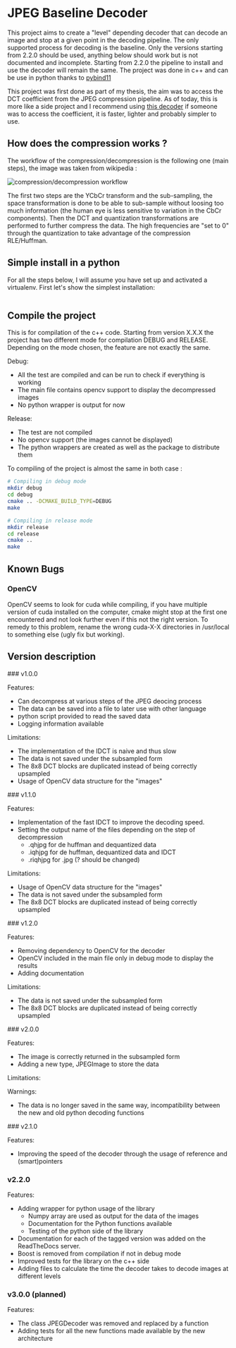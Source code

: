# JPEG Baseline Decoder

This project aims to create a "level" depending decoder that can decode an image and stop at a given point in the decoding pipeline.
The only supported process for decoding is the baseline. Only the versions starting from 2.2.0 should be used, anything below should work but is not documented and incomplete. Starting from 2.2.0 the pipeline to install and use the decoder will remain the same. The project was done in c++ and can be use in python thanks to [pybind11](https://github.com/pybind/pybind11)

This project was first done as part of my thesis, the aim was to access the DCT coefficient from the JPEG compression pipeline. As of today, this is more like a side project and I recommend using [this decoder](https://github.com/uber-research/jpeg2dct) if someone was to access the coefficient, it is faster, lighter and probably simpler to use.

## How does the compression works ?

The workflow of the compression/decompression is the following one (main steps), the image was taken from wikipedia :

![compression/decompression workflow](https://raw.githubusercontent.com/D3lt4lph4/jpeg_encoder_decoder/master/images/compression_JPEG.png?token=AXSrihw6StMXldgUNoZ5d55DTkqKOXrGks5bdYj-wA%3D%3D "JPEG workflow")

The first two steps are the YCbCr transform and the sub-sampling, the space transformation is done to be able to sub-sample without loosing too much information (the human eye is less sensitive to variation in the CbCr components). Then the DCT and quantization transformations are performed to further compress the data. The high frequencies are "set to 0" through the quantization to take advantage of the compression RLE/Huffman.

## Simple install in a python

For all the steps below, I will assume you have set up and activated a virtualenv. First let's show the simplest installation:

```bash

```

## Compile the project

This is for compilation of the c++ code. Starting from version X.X.X the project has two different mode for compilation DEBUG and RELEASE. Depending on the mode chosen, the feature are not exactly the same.

Debug:

- All the test are compiled and can be run to check if everything is working
- The main file contains opencv support to display the decompressed images
- No python wrapper is output for now

Release:

- The test are not compiled
- No opencv support (the images cannot be displayed)
- The python wrappers are created as well as the package to distribute them

To compiling of the project is almost the same in both case :

```bash
# Compiling in debug mode
mkdir debug
cd debug
cmake .. -DCMAKE_BUILD_TYPE=DEBUG
make

# Compiling in release mode
mkdir release
cd release
cmake ..
make
```

## Known Bugs

### OpenCV

OpenCV seems to look for cuda while compiling, if you have multiple version of cuda installed on the computer, cmake might stop at the first one encountered and not look further even if this not the right version. To remedy to this problem, rename the wrong cuda-X-X directories in /usr/local to something else (ugly fix but working).

## Version description

### v1.0.0

Features:

- Can decompress at various steps of the JPEG deocing process
- The data can be saved into a file to later use with other language
- python script provided to read the saved data
- Logging information available

Limitations:

- The implementation of the IDCT is naive and thus slow
- The data is not saved under the subsampled form
- The 8x8 DCT blocks are duplicated instead of being correctly upsampled
- Usage of OpenCV data structure for the "images"

### v1.1.0

Features:

- Implementation of the fast IDCT to improve the decoding speed.
- Setting the output name of the files depending on the step of decompression
  - .qhjpg for de huffman and dequantized data
  - .iqhjpg for de huffman, dequantized data and IDCT
  - .riqhjpg for .jpg (? should be changed)

Limitations:

- Usage of OpenCV data structure for the "images"
- The data is not saved under the subsampled form
- The 8x8 DCT blocks are duplicated instead of being correctly upsampled

### v1.2.0

Features:

- Removing dependency to OpenCV for the decoder
- OpenCV included in the main file only in debug mode to display the results
- Adding documentation

Limitations:

- The data is not saved under the subsampled form
- The 8x8 DCT blocks are duplicated instead of being correctly upsampled

### v2.0.0

Features:

- The image is correctly returned in the subsampled form
- Adding a new type, JPEGImage to store the data

Limitations:

Warnings:

- The data is no longer saved in the same way, incompatibility between the new and old python decoding functions

### v2.1.0

Features:

- Improving the speed of the decoder through the usage of reference and (smart)pointers

### v2.2.0

Features:

- Adding wrapper for python usage of the library
    - Numpy array are used as output for the data of the images
    - Documentation for the Python functions available
    - Testing of the python side of the library
- Documentation for each of the tagged version was added on the ReadTheDocs server.
- Boost is removed from compilation if not in debug mode
- Improved tests for the library on the c++ side
- Adding files to calculate the time the decoder takes to decode images at different levels

### v3.0.0 (planned)

Features:

- The class JPEGDecoder was removed and replaced by a function
- Adding tests for all the new functions made available by the new architecture
